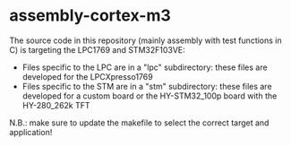 assembly-cortex-m3
==================

The source code in this repository (mainly assembly with test functions in C) is targeting the LPC1769 and STM32F103VE:
- Files specific to the LPC are in a "lpc" subdirectory: these files are developed for the LPCXpresso1769
- Files specific to the STM are in a "stm" subdirectory: these files are developed for a custom board or the HY-STM32_100p board with the HY-280_262k TFT

N.B.: make sure to update the makefile to select the correct target and application!
